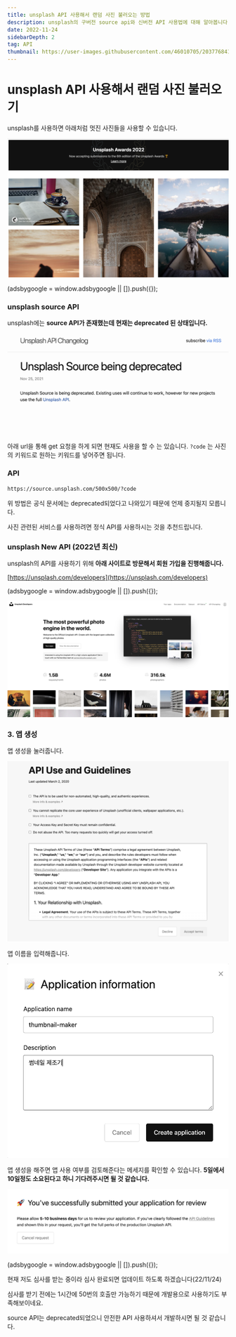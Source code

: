 ```yaml
---
title: unsplash API 사용해서 랜덤 사진 불러오는 방법
description: unsplash의 구버전 source api와 신버전 API 사용법에 대해 알아봅니다.
date: 2022-11-24
sidebarDepth: 2
tag: API
thumbnail: https://user-images.githubusercontent.com/46010705/203776841-00e48316-87c4-4392-ae90-31a41127aff8.png
---
```


# unsplash API 사용해서 랜덤 사진 불러오기

unsplash를 사용하면 아래처럼 멋진 사진들을 사용할 수 있습니다.

![](./img/1.png)

<component is="script" src="https://pagead2.googlesyndication.com/pagead/js/adsbygoogle.js?client=ca-pub-4877378276818686" crossorigin="anonymous" async></component>

<!-- ui-log 수평형 -->

<ins class="adsbygoogle"
     style="display:block"
     data-ad-client="ca-pub-4877378276818686"
     data-ad-slot="9743150776"
     data-ad-format="auto"
     data-full-width-responsive="true"></ins>
<component is="script">
(adsbygoogle = window.adsbygoogle || []).push({});
</component>

### unsplash source API

unsplash에는 **source API가 존재했는데 현재는 deprecated 된 상태입니다.**

![](./img/2.png)

아래 url을 통해 get 요청을 하게 되면 현재도 사용을 할 수 는 있습니다.
`?code` 는 사진의 키워드로 원하는 키워드를 넣어주면 됩니다.

### API

```bash
https://source.unsplash.com/500x500/?code
```

위 방법은 공식 문서에는 deprecated되었다고 나와있기 때문에 언제 중지될지 모릅니다.

사진 관련된 서비스를 사용하려면 정식 API를 사용하시는 것을 추천드립니다.

### unsplash New API (2022년 최신)

unsplash의 API를 사용하기 위해 **아래 사이트로 방문해서 회원 가입을 진행해줍니다.**

[https://unsplash.com/developers](https://unsplash.com/developers)

<component is="script" src="https://pagead2.googlesyndication.com/pagead/js/adsbygoogle.js?client=ca-pub-4877378276818686" crossorigin="anonymous" async></component>

<!-- ui-log 수평형 -->

<ins class="adsbygoogle"
     style="display:block"
     data-ad-client="ca-pub-4877378276818686"
     data-ad-slot="9743150776"
     data-ad-format="auto"
     data-full-width-responsive="true"></ins>
<component is="script">
(adsbygoogle = window.adsbygoogle || []).push({});
</component>

![](./img/3.png)

### 3. 앱 생성

앱 생성을 눌러줍니다.

![](./img/4.png)

앱 이름을 입력해줍니다.

![](./img/5.png)

앱 생성을 해주면 앱 사용 여부를 검토해준다는 메세지를 확인할 수 있습니다.
**5일에서 10일정도 소요된다고 하니 기다려주시면 될 것 같습니다.**

![](./img/6.png)

<component is="script" src="https://pagead2.googlesyndication.com/pagead/js/adsbygoogle.js?client=ca-pub-4877378276818686" crossorigin="anonymous" async></component>

<!-- ui-log 수평형 -->

<ins class="adsbygoogle"
     style="display:block"
     data-ad-client="ca-pub-4877378276818686"
     data-ad-slot="9743150776"
     data-ad-format="auto"
     data-full-width-responsive="true"></ins>
<component is="script">
(adsbygoogle = window.adsbygoogle || []).push({});
</component>

현재 저도 심사를 받는 중이라 심사 완료되면 업데이트 하도록 하겠습니다(22/11/24)

심사를 받기 전에는 1시간에 50번의 호출만 가능하기 때문에 개발용으로 사용하기도 부족해보이네요.

source API는 deprecated되었으니 안전한 API 사용하셔서 개발하시면 될 것 같습니다.
